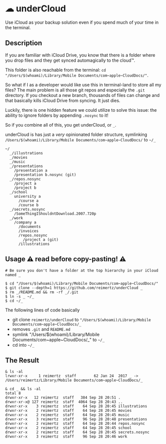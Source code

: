 ☁ underCloud
=

Use iCloud as your backup solution even if you spend much of your time in the terminal.

## Description

If you are familiar with iCloud Drive, you know that there is a folder where you drop files and they get synced automagically to the cloud️™.

This folder is also reachable from the terminal: `cd "/Users/$(whoami)/Library/Mobile Documents/com~apple~CloudDocs/"`.

So what if I as a developer would like use this in terminal-land to store all my files? The main problem is all those git repos and especially the `.git` directory.
If you checkout a new branch, thousands of files can change and that basically kills iCloud Drive from syncing. It just dies.

Luckily, there is one hidden feature we could utilize to solve this issue: the ability to ignore folders by appending `.nosync` to it!

So if you combine all of this, you get underCloud, or `_`.

underCloud is has just a _very_ opinionated folder structure, symlinking `/Users/$(whoami)/Library/Mobile Documents/com~apple~CloudDocs/` to `~/_`


```
~/
  _/illustrations
  _/movies
  _/music
  _/presentations
    /presentation a
    /presentation b.nosync (git)
  _/repos.nosync
    /project a
    /project b
  _/school
    university a
      /course a
      /course b
  _/secrets.nosync
    /SomeThingIShouldntDownload.2007.720p
  _/work
    /company a
      /documents
      /invoices
      /repos.nosync
        /project a (git)
      /illustrations
```

## Usage ⚠ read before copy-pasting! ⚠

```
# Be sure you don't have a folder at the top hierarchy in your iCloud named _

$ cd "/Users/$(whoami)/Library/Mobile Documents/com~apple~CloudDocs/"
$ git clone --depth=1 https://github.com/reimertz/underCloud _
$ rm _/README.md && rm -rf _/.git
$ ln -s _ ~/_
$ cd ~/_
```

The following lines of code basically
* git clone `reimertz/underCloud` to `"/Users/$(whoami)/Library/Mobile Documents/com~apple~CloudDocs/_`
* removes `.git` and `README.md`
* symlink "/Users/$(whoami)/Library/Mobile Documents/com~apple~CloudDocs/_" to `~/_`
* cd into `~/_`


## The Result
```
& ls -al
lrwxr-xr-x     1 reimertz  staff        62 Jan 24  2017 _ -> /Users/reimertz/Library/Mobile Documents/com~apple~CloudDocs/_

& cd _ && ls -al
total 8
drwxr-xr-x   12 reimertz  staff   384 Sep 28 20:51 .
drwxr-xr-x@ 127 reimertz  staff  4064 Sep 28 20:43 ..
drwxr-xr-x    3 reimertz  staff    64 Sep 28 20:45 illustrations
drwxr-xr-x    2 reimertz  staff    64 Sep 28 20:45 movies
drwxr-xr-x    2 reimertz  staff    64 Sep 28 20:45 music
drwxr-xr-x    3 reimertz  staff    96 Sep 28 20:48 presentations
drwxr-xr-x    2 reimertz  staff    64 Sep 28 20:44 repos.nosync
drwxr-xr-x    2 reimertz  staff    64 Sep 28 20:45 school
drwxr-xr-x    2 reimertz  staff    64 Sep 28 20:45 secrets.nosync
drwxr-xr-x    3 reimertz  staff    96 Sep 28 20:46 work

```
